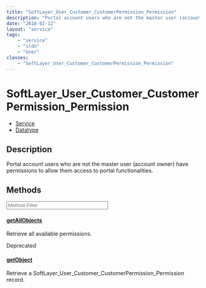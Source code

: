 ```yaml
---
title: "SoftLayer_User_Customer_CustomerPermission_Permission"
description: "Portal account users who are not the master user (account owner) have permissions to allow them access to portal functio... "
date: "2018-02-12"
layout: "service"
tags:
    - "service"
    - "sldn"
    - "User"
classes:
    - "SoftLayer_User_Customer_CustomerPermission_Permission"
---
```

# SoftLayer_User_Customer_CustomerPermission_Permission
<div id='service-datatype'>
    <ul id='sldn-reference-tabs'>
    <li id='service'> <a href='/reference/services/SoftLayer_User_Customer_CustomerPermission_Permission' >Service</a></li>    <li id='datatype'> <a href='/reference/datatypes/SoftLayer_User_Customer_CustomerPermission_Permission' >Datatype</a></li>
    </ul>
</div>

## Description


Portal account users who are not the master user (account owner) have permissions to allow them access to portal functionalities. 



        
<div id="properties" class="content service-content">

## Methods

<div class="view-filters">
    <div class="clearfix">
        <div class="search-input-box">
            <input placeholder="Method Filter" onkeyup="titleSearch(inputId='edit-combine', divId='method-div', elementClass='method-row')" 
                type="text" id="edit-combine" value="" size="30" maxlength="128" class="form-text">
        </div>
    </div>
</div>

<div id="method-div">

<div class="method-row deprecated">

#### [getAllObjects](/reference/services/SoftLayer_User_Customer_CustomerPermission_Permission/getAllObjects)
Retrieve all available permissions.

<span class="deprecation-label">Deprecated  </span>


</div>

<div class="method-row">

#### [getObject](/reference/services/SoftLayer_User_Customer_CustomerPermission_Permission/getObject)
Retrieve a SoftLayer_User_Customer_CustomerPermission_Permission record.

</div>
</div>

</div>


